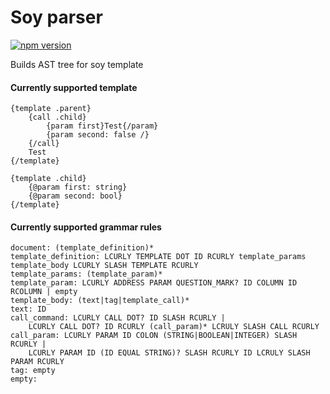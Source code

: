 # Soy parser

[![npm version](https://travis-ci.org/vm-mishchenko/soy-parser.svg?branch=master)](https://travis-ci.org/vm-mishchenko/soy-parser/builds)

Builds AST tree for soy template

#### Currently supported template

```closuretemplate
{template .parent}
    {call .child}
        {param first}Test{/param}
        {param second: false /}
    {/call}
    Test
{/template}

{template .child}
    {@param first: string}
    {@param second: bool}
{/template}
```

#### Currently supported grammar rules
```
document: (template_definition)*
template_definition: LCURLY TEMPLATE DOT ID RCURLY template_params template_body LCURLY SLASH TEMPLATE RCURLY
template_params: (template_param)*
template_param: LCURLY ADDRESS PARAM QUESTION_MARK? ID COLUMN ID RCOLUMN | empty
template_body: (text|tag|template_call)*
text: ID
call_command: LCURLY CALL DOT? ID SLASH RCURLY |
    LCURLY CALL DOT? ID RCURLY (call_param)* LCRULY SLASH CALL RCURLY
call_param: LCURLY PARAM ID COLON (STRING|BOOLEAN|INTEGER) SLASH RCURLY |
    LCURLY PARAM ID (ID EQUAL STRING)? SLASH RCURLY ID LCRULY SLASH PARAM RCURLY
tag: empty
empty:

```